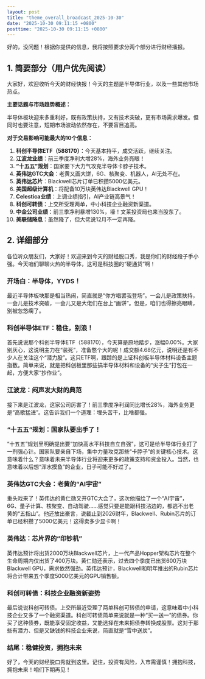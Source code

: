 ```yaml
---
layout: post
title: "theme_overall_broadcast_2025-10-30"
date: "2025-10-30 09:11:15 +0800"
posttime: "2025-10-30 09:11:15 +0800"
---
```


好的，没问题！根据你提供的信息，我将按照要求分两个部分进行财经播报。

## 1. 简要部分（用户优先阅读）

大家好，欢迎收听今天的财经快报！今天的主题是半导体行业，以及一些其他市场热点。

**主要话题与市场趋势概述：**

半导体板块迎来多重利好，既有政策扶持，又有技术突破，更有市场需求爆发。但同时也要注意，短期市场波动依然存在，不要盲目追高。

**对于交易影响可能最大的10个信息：**

1.  **科创半导体ETF（588170）**：今天基本持平，成交活跃，继续关注。
2.  **江波龙业绩**：前三季度净利大增28%，海外业务亮眼！
3.  **“十五五”规划**：国家要下大力气攻克半导体卡脖子技术。
4.  **英伟达GTC大会**：老黄又画大饼，6G、核聚变、机器人，AI无处不在。
5.  **英伟达芯片**：Blackwell芯片订单已积攒5000亿美元。
6.  **美国超级计算机**：将配备10万块英伟达Blackwell GPU！
7.  **Celestica业绩**：上调业绩指引，AI产业链高景气！
8.  **科创可转债**：上交所受理两单，中小科技企业融资新渠道。
9.  **中金公司业绩**：前三季净利暴增130%，壕！文莱投资局也来当股东了。
10. **美联储降息**：虽然降了，但大佬说12月不一定再降。

## 2. 详细部分

各位听众朋友们，大家好！欢迎来到今天的财经脱口秀，我是你们的财经段子手小强。今天咱们聊聊火热的半导体，这可是科技圈的“硬通货”啊！

### 开场白：半导体，YYDS！

最近半导体板块那是相当热闹，简直就是“你方唱罢我登场”。一会儿是政策扶持，一会儿是技术突破，一会儿又是大佬们在台上“画饼”。但是，咱们也得擦亮眼睛，别被忽悠瘸了。

### 科创半导体ETF：稳住，别浪！

首先说说那个科创半导体ETF（588170），今天算是原地踏步，涨幅0.00%。大家别灰心，这说明主力在“装死”，准备憋个大的呢！成交额4.68亿元，说明还是有不少人在关注这个“潜力股”。这只ETF啊，跟踪的是上证科创板半导体材料设备主题指数。简单来说，就是把科创板里那些搞半导体材料和设备的“尖子生”打包在一起，方便大家“抄作业”。

### 江波龙：闷声发大财的典范

接下来是江波龙，这家公司厉害了！前三季度净利润同比增长28%，海外业务更是“高歌猛进”。这告诉我们一个道理：埋头苦干，比啥都强。

### “十五五”规划：国家队要出手了！

“十五五”规划里明确提出要“加快高水平科技自立自强”，这可是给半导体行业打了一剂强心针。国家队要亲自下场，集中力量攻克那些“卡脖子”的关键核心技术。这意味着什么？意味着未来半导体行业将迎来更多的政策支持和资金投入。当然，也意味着以后想“浑水摸鱼”的企业，日子可能不好过了。

### 英伟达GTC大会：老黄的“AI宇宙”

重头戏来了！英伟达的黄仁勋又开GTC大会了，这次他描绘了一个“AI宇宙”，6G、量子计算、核聚变、自动驾驶……感觉只要是能跟科技沾边的，都逃不出老黄的“五指山”。他还放出豪言，说截止到2026财年，Blackwell、Rubin芯片的订单已经积攒了5000亿美元！这得卖多少显卡啊！

### 英伟达：芯片界的“印钞机”

英伟达预计将出货2000万块Blackwell芯片，上一代产品Hopper架构芯片在整个生命周期内仅出货了400万块。黄仁勋还表示，过去四个季度已出货600万块Blackwell GPU，需求依然强劲。英伟达预计，Blackwell和明年推出的Rubin芯片将合计带来五个季度5000亿美元的GPU销售额。

### 科创可转债：科技企业融资新姿势

最后说说科创可转债。上交所最近受理了两单科创可转债的申请，这意味着中小科技企业又多了一个融资渠道。科创可转债简单来说就是一种“买一送一”的债券。你买了这种债券，既能享受固定收益，又能选择在未来把债券转换成股票。这对于那些有潜力、但是又缺钱的科技企业来说，简直就是“雪中送炭”。

### 结尾：稳健投资，拥抱未来

好了，今天的财经脱口秀就到这里。记住，投资有风险，入市需谨慎！拥抱科技，拥抱未来！咱们下期再见！
